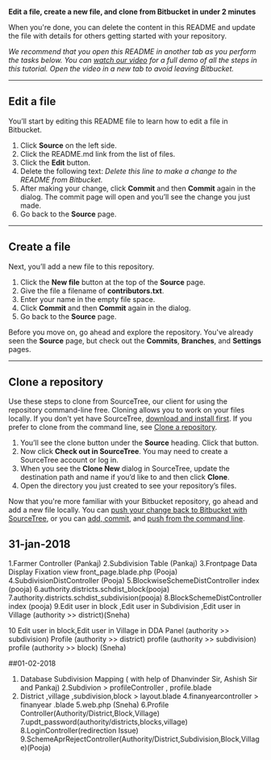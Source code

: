 **Edit a file, create a new file, and clone from Bitbucket in under 2 minutes**

When you're done, you can delete the content in this README and update the file with details for others getting started with your repository.

*We recommend that you open this README in another tab as you perform the tasks below. You can [watch our video](https://youtu.be/0ocf7u76WSo) for a full demo of all the steps in this tutorial. Open the video in a new tab to avoid leaving Bitbucket.*

---

## Edit a file

You’ll start by editing this README file to learn how to edit a file in Bitbucket.

1. Click **Source** on the left side.
2. Click the README.md link from the list of files.
3. Click the **Edit** button.
4. Delete the following text: *Delete this line to make a change to the README from Bitbucket.*
5. After making your change, click **Commit** and then **Commit** again in the dialog. The commit page will open and you’ll see the change you just made.
6. Go back to the **Source** page.

---

## Create a file

Next, you’ll add a new file to this repository.

1. Click the **New file** button at the top of the **Source** page.
2. Give the file a filename of **contributors.txt**.
3. Enter your name in the empty file space.
4. Click **Commit** and then **Commit** again in the dialog.
5. Go back to the **Source** page.

Before you move on, go ahead and explore the repository. You've already seen the **Source** page, but check out the **Commits**, **Branches**, and **Settings** pages.

---

## Clone a repository

Use these steps to clone from SourceTree, our client for using the repository command-line free. Cloning allows you to work on your files locally. If you don't yet have SourceTree, [download and install first](https://www.sourcetreeapp.com/). If you prefer to clone from the command line, see [Clone a repository](https://confluence.atlassian.com/x/4whODQ).

1. You’ll see the clone button under the **Source** heading. Click that button.
2. Now click **Check out in SourceTree**. You may need to create a SourceTree account or log in.
3. When you see the **Clone New** dialog in SourceTree, update the destination path and name if you’d like to and then click **Clone**.
4. Open the directory you just created to see your repository’s files.

Now that you're more familiar with your Bitbucket repository, go ahead and add a new file locally. You can [push your change back to Bitbucket with SourceTree](https://confluence.atlassian.com/x/iqyBMg), or you can [add, commit,](https://confluence.atlassian.com/x/8QhODQ) and [push from the command line](https://confluence.atlassian.com/x/NQ0zDQ).
## 31-jan-2018

1.Farmer Controller (Pankaj)
2.Subdivision Table (Pankaj)
3.Frontpage Data Display Fixation view front_page.blade.php (Pooja)
4.SubdivisionDistController (Pooja)
5.BlockwiseSchemeDistController index (pooja)
6.authority.districts.schdist_block(pooja)
7.authority.districts.schdist_subdivision(pooja)
8.BlockSchemeDistController index (pooja)
9.Edit user in block ,Edit user in Subdivision ,Edit user in Village (authority >> district)(Sneha)

10 Edit user in block,Edit user in Village in DDA Panel 
(authority >> subdivision)
Profile (authority >> district)
profile (authority >> subdivision)
profile (authority >> block)   (Sneha)


##01-02-2018
1. Database Subdivision Mapping ( with help of Dhanvinder Sir, Ashish Sir  and Pankaj)
2.Subdivion > profileController , profile.blade 
3. District ,village ,subdivision,block > layout.blade
4.finanyearcontroller > finanyear .blade
5.web.php (Sneha)
6.Profile Controller(Authority/District,Block,Village)
7.updt_password(authority/districts,blocks,village)
8.LoginController(redirection Issue)
9.SchemeAprRejectController(Authority/District,Subdivision,Block,Village)(Pooja)
